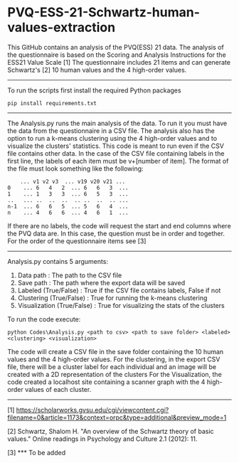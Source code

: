 # PVQ-ESS-21-Schwartz-human-values-extraction
 This GitHub contains an analysis of the PVQ(ESS) 21 data. The analysis of the questionnaire is based on the Scoring and Analysis Instructions for the ESS21 Value Scale [1]
The questionnaire includes 21 items and can generate Schwartz's [2] 10 human values and the 4 high-order values.

---
To run the scripts first install the required Python packages
```
pip install requirements.txt
```
---
 The Analysis.py runs the main analysis of the data. To run it you must have the data from the questionnaire in a CSV file. 
The analysis also has the option to run a k-means clustering using the 4 high-order values and to visualize the clusters' statistics.
This code is meant to run even if the CSV file contains other data. In the case of the CSV file containing labels in the first line, the labels of each item must be v+[number of item]. The format of the file must look something like the following:

 ```
     ... v1 v2 v3  ... v19 v20 v21 ...
0    ... 6   4   2  ... 6   6   3  ... 
1    ... 1   3   3  ... 6   5   3  ... 
..   ... ..  ..  ..  .. ..  ..  .. ... 
n-1  ... 6   6   5  ... 5   6   4  ...
n    ... 4   6   6  ... 4   6   1  ... 
```
If there are no labels, the code will request the start and end columns where the PVQ data are. In this case, the question must be in order and together. For the order of the questionnaire items see [3]

---
Analysis.py contains 5 arguments:
1. Data path : The path to the CSV file
2. Save path : The path where the export data will be saved
3. Labeled (True/False) : True if the CSV file contains labels, False if not
4. Clustering (True/False) : True for running the k-means clustering
5. Visualization (True/False) : True for visualizing the stats of the clusters

To run the code execute:
```
python Codes\Analysis.py <path to csv> <path to save folder> <labeled> <clustering> <visualization>

```
 The code will create a CSV file in the save folder containing the 10 human values and the 4 high-order values.
For the clustering, in the export CSV file, there will be a cluster label for each individual and an image will be created with a 2D representation of the clusters
For the Visualization, the code created a localhost site containing a scanner graph with the 4 high-order values of each cluster.

---
[1] https://scholarworks.gvsu.edu/cgi/viewcontent.cgi?filename=0&article=1173&context=orpc&type=additional&preview_mode=1

[2] Schwartz, Shalom H. "An overview of the Schwartz theory of basic values." Online readings in Psychology and Culture 2.1 (2012): 11.

[3] *** To be added




